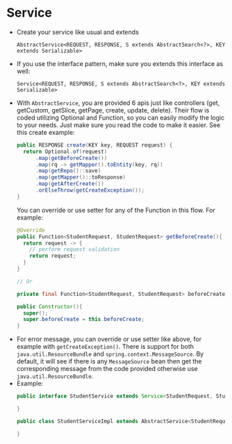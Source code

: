 # Service

- Create your service like usual and extends
  ```
  AbstractService<REQUEST, RESPONSE, S extends AbstractSearch<?>, KEY extends Serializable>
  ```
- If you use the interface pattern, make sure you extends this interface as well:
  ```
  Service<REQUEST, RESPONSE, S extends AbstractSearch<?>, KEY extends Serializable>
  ```
- With `AbstractService`, you are provided 6 apis just like controllers (get, getCustom, getSlice, getPage, create, update, delete). Their flow is coded
  utilizing Optional and Function, so you can easily modify the logic to your needs. Just make sure you read the code to make it easier. See this create
  example:
  ```java
  public RESPONSE create(KEY key, REQUEST request) {
    return Optional.of(request)
        .map(getBeforeCreate())
        .map(rq -> getMapper().toEntity(key, rq))
        .map(getRepo()::save)
        .map(getMapper()::toResponse)
        .map(getAfterCreate())
        .orElseThrow(getCreateException());
  }
  ```
  You can override or use setter for any of the Function in this flow. For example:
  ```java
  @Override
  public Function<StudentRequest, StudentRequest> getBeforeCreate(){
    return request -> {
      // perform request validation
      return request;
    }
  }
  
  // Or
  
  private final Function<StudentRequest, StudentRequest> beforeCreate = request -> request;
  
  public Constructor(){
    super();
    super.beforeCreate = this.beforeCreate;
  }
  ```
- For error message, you can override or use setter like above, for example with `getCreateException()`. There is support for both `java.util.ResourceBundle`
  and `spring.context.MessageSource`. By default, it will see if there is any `MessageSource` bean then get the corresponding message from the code provided
  otherwise use `java.util.ResourceBundle`.
- Example:
  ```java
  public interface StudentService extends Service<StudentRequest, StudentResponse, StudentKey> {

  }
  
  public class StudentServiceImpl extends AbstractService<StudentRequest, StudentResponse, Student, StudentKey> implements StudentService {
  
  }
  ```